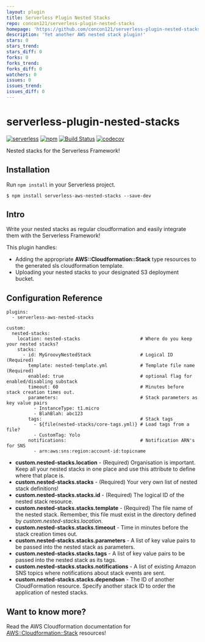 ```yaml
---
layout: plugin
title: Serverless Plugin Nested Stacks
repo: concon121/serverless-plugin-nested-stacks
homepage: 'https://github.com/concon121/serverless-plugin-nested-stacks'
description: 'Yet another AWS nested stack plugin!'
stars: 0
stars_trend: 
stars_diff: 0
forks: 0
forks_trend: 
forks_diff: 0
watchers: 0
issues: 0
issues_trend: 
issues_diff: 0
---
```



# serverless-plugin-nested-stacks
[![serverless](http://public.serverless.com/badges/v3.svg)](http://www.serverless.com)
[![npm](https://img.shields.io/npm/v/serverless-aws-nested-stacks.svg)](https://www.npmjs.com/package/serverless-aws-nested-stacks)
[![Build Status](https://travis-ci.org/concon121/serverless-plugin-nested-stacks.svg?branch=master)](https://travis-ci.org/concon121/serverless-plugin-nested-stacks)
[![codecov](https://codecov.io/gh/concon121/serverless-plugin-nested-stacks/branch/master/graph/badge.svg)](https://codecov.io/gh/concon121/serverless-plugin-nested-stacks)


Nested stacks for the Serverless Framework!

## Installation
Run `npm install` in your Serverless project.

    $ npm install serverless-aws-nested-stacks --save-dev

## Intro

Write your nested stacks as regular cloudformation and easily integrate them with the Serverless Framework!  

This plugin handles:

* Adding the appropriate **AWS::Cloudformation::Stack** type resources to the generated sls cloudformation template.
* Uploading your nested stacks to your designated S3 deployment bucket.

## Configuration Reference

```
plugins:
  - serverless-aws-nested-stacks

custom:
  nested-stacks:
    location: nested-stacks                      # Where do you keep your nested stacks?
    stacks:
      - id: MyGroovyNestedStack                  # Logical ID (Required)
        template: nested-template.yml            # Template file name (Required)
        enabled: true                            # optional flag for enabled/disabling substack
        timeout: 60                              # Minutes before stack creation times out.
        parameters:                              # Stack parameters as key value pairs
          - InstanceType: t1.micro
          - BlahBlah: abc123
        tags:                                    # Stack tags
          - ${file(nested-stacks/core-tags.yml)} # Load tags from a file?
          - CustomTag: Yolo
        notifications:                           # Notification ARN's for SNS
          - arn:aws:sns:region:account-id:topicname

```
* **custom.nested-stacks.location** - (Required) Organisation is important.  Keep all your nested stacks in one place and use this attribute to define where that place is.
* **custom.nested-stacks.stacks** - (Required) Your very own list of nested stack definitions!
* **custom.nested-stacks.stacks.id** - (Required) The logical ID of the nested stack resource.
* **custom.nested-stacks.stacks.template** - (Required) The file name of the nested stack.  Remember, this file must exist in the directory defined by _custom.nested-stacks.location_.
* **custom.nested-stacks.stacks.timeout** - Time in minutes before the stack creation times out.
* **custom.nested-stacks.stacks.parameters** - A list of key value pairs to be passed into the nested stack as parameters.
* **custom.nested-stacks.stacks.tags** - A list of key value pairs to be passed into the nested stack as its tags.
* **custom.nested-stacks.stacks.notifications** - A list of existing Amazon SNS topics where notifications about stack events are sent.
* **custom.nested-stacks.stacks.dependson** - The ID of another CloudFormation resource. Specify another stack ID to order the application of nested stacks.

## Want to know more?

Read the AWS Cloudformation documentation for [AWS::Cloudformation::Stack](http://docs.aws.amazon.com/AWSCloudFormation/latest/UserGuide/aws-properties-stack.html) resources!
